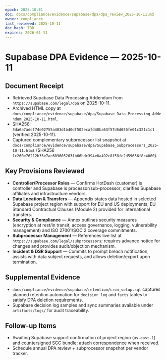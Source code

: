 ```yaml
---
epoch: 2025.10.E1
doc: docs/compliance/evidence/supabase/dpa/dpa_review_2025-10-11.md
owner: compliance
last_reviewed: 2025-10-11
doc_hash: TBD
expires: 2026-01-11
---
```

# Supabase DPA Evidence — 2025-10-11

## Document Receipt
- Retrieved Supabase Data Processing Addendum from `https://supabase.com/legal/dpa` on 2025-10-11.
- Archived HTML copy at `docs/compliance/evidence/supabase/dpa/Supabase_Data_Processing_Addendum_2025-10-11.html`.
- SHA256: `8da6a7addf74e02755a403d1b40df502ecafd40ba63f57d6d656fe01c321c1c1` (verified 2025-10-11).
- Captured complementary subprocessor list snapshot at `docs/compliance/evidence/supabase/dpa/Supabase_Subprocessors_2025-10-11.html` (SHA256 `1c260e76212b35e7ac6096052631b66bdc394e0a492c8f58fc2d59656f8c4060`).

## Key Provisions Reviewed
- **Controller/Processor Roles** — Confirms HotDash (customer) is controller and Supabase is processor/sub-processor; clarifies Supabase affiliates and infrastructure vendors.
- **Data Location & Transfers** — Appendix states data hosted in selected Supabase project region with support for EU and US deployments; EU Standard Contractual Clauses (Module 2) provided for international transfers.
- **Security & Compliance** — Annex outlines security measures (encryption at rest/in transit, access governance, logging, vulnerability management) and ISO 27001/SOC 2 coverage commitments.
- **Subprocessor Management** — References live list at `https://supabase.com/legal/subprocessors`; requires advance notice for changes and provides audit/objection mechanism.
- **Incident & DSR Support** — Commits to prompt breach notification, assists with data subject requests, and allows deletion/export upon termination.

## Supplemental Evidence
- `docs/compliance/evidence/supabase/retention/cron_setup.sql` captures planned retention automation for `decision_log` and `facts` tables to satisfy DPA deletion requirements.
- Supabase decision log samples and sync summaries available under `artifacts/logs/` for audit traceability.

## Follow-up Items
- Awaiting Supabase support confirmation of project region (`us-east-1`) and countersigned SCC bundle; attach correspondence when received.
- Schedule annual DPA review + subprocessor snapshot per vendor tracker.
